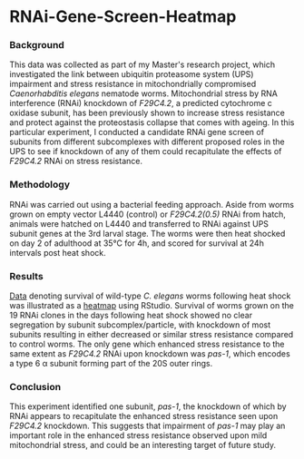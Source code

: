 # RNAi-Gene-Screen-Heatmap

### Background

This data was collected as part of my Master's research project, which investigated the link between ubiquitin proteasome system (UPS) impairment and stress resistance in mitochondrially compromised *Caenorhabditis elegans* nematode worms. Mitochondrial stress by RNA interference (RNAi) knockdown of *F29C4.2*, a predicted cytochrome c oxidase subunit, has been previously shown to increase stress resistance and protect against the proteostasis collapse that comes with ageing. In this particular experiment, I conducted a candidate RNAi gene screen of subunits from different subcomplexes with different proposed roles in the UPS to see if knockdown of any of them could recapitulate the effects of *F29C4.2* RNAi on stress resistance.

### Methodology

RNAi was carried out using a bacterial feeding approach. Aside from worms grown on empty vector L4440 (control) or *F29C4.2(0.5)* RNAi from hatch, animals were hatched on L4440 and transferred to RNAi against UPS subunit genes at the 3rd larval stage. The worms were then heat shocked on day 2 of adulthood at 35°C for 4h, and scored for survival at 24h intervals post heat shock.

### Results

[Data](https://github.com/agolikova/RNAi-Gene-Screen-Heatmap/blob/main/TR%20screen%20data.csv) denoting survival of wild-type *C. elegans* worms following heat shock was illustrated as a [heatmap](https://github.com/agolikova/RNAi-Gene-Screen-Heatmap/blob/main/Heatmap.png) using RStudio. Survival of worms grown on the 19 RNAi clones in the days following heat shock showed no clear segregation by subunit subcomplex/particle, with knockdown of most subunits resulting in either decreased or similar stress resistance compared to control worms. The only gene which enhanced stress resistance to the same extent as *F29C4.2* RNAi upon knockdown was *pas-1*, which encodes a type 6 α subunit forming part of the 20S outer rings.

### Conclusion

This experiment identified one subunit, *pas-1*, the knockdown of which by RNAi appears to recapitulate the enhanced stress resistance seen upon *F29C4.2* knockdown. This suggests that impairment of *pas-1* may play an important role in the enhanced stress resistance observed upon mild mitochondrial stress, and could be an interesting target of future study.
